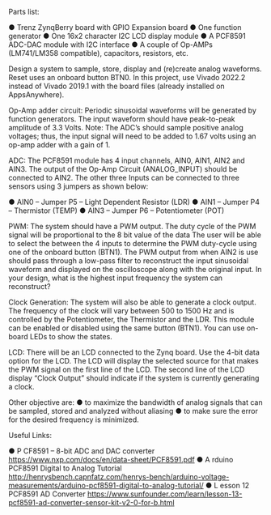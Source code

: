 Parts list:

●	Trenz ZynqBerry board with GPIO Expansion board
●	One function generator
●	One 16x2 character I2C LCD display module
●	A PCF8591 ADC-DAC module with I2C interface
●	A couple of Op-AMPs (LM741/LM358 compatible), capacitors, resistors, etc.

Design a system to sample, store, display and (re)create analog waveforms. Reset uses an onboard button BTN0. In this project, use Vivado 2022.2 instead of Vivado 2019.1 with the board files (already installed on AppsAnywhere).

Op-Amp adder circuit: Periodic sinusoidal waveforms will be generated by function generators. The input waveform should have peak-to-peak amplitude of 3.3 Volts. Note: The ADC’s should sample positive analog voltages; thus, the input signal will need to be added to 1.67 volts using an op-amp adder with a gain of 1.

ADC: The PCF8591 module has 4 input channels, AIN0, AIN1, AIN2 and AIN3. The output of the Op-Amp Circuit (ANALOG_INPUT) should be connected to AIN2. The other three Inputs can be connected to three sensors using 3 jumpers as shown below:

●	AIN0 – Jumper P5 – Light Dependent Resistor (LDR)
●	AIN1 – Jumper P4 – Thermistor (TEMP)
●	AIN3 – Jumper P6 – Potentiometer (POT)

PWM: The system should have a PWM output. The duty cycle of the PWM signal will be proportional to the 8 bit value of the data The user will be able to select the between the 4 inputs to determine the PWM duty-cycle using one of the onboard button (BTN1). The PWM output from when AIN2 is use should pass through a low-pass filter to reconstruct the input sinusoidal waveform and displayed on the oscilloscope along with the original input. In your design, what is the highest input frequency the system can reconstruct?

Clock Generation: The system will also be able to generate a clock output. The frequency of the clock will vary between 500 to 1500 Hz and is controlled by the Potentiometer, the Thermistor and the LDR. This module can be enabled or disabled using the same button (BTN1). You can use on-board LEDs to show the states.

LCD: There will be an LCD connected to the Zynq board. Use the 4-bit data option for the LCD. The LCD will display the selected source for that makes the PWM signal on the first line of the LCD. The second line of the LCD display “Clock Output” should indicate if the system is currently generating a clock.

Other objective are:
●	to maximize the bandwidth of analog signals that can be sampled, stored and analyzed without aliasing
●	to make sure the error for the desired frequency is minimized.

Useful Links:

●	P CF8591 – 8-bit ADC and DAC converter
https://www.nxp.com/docs/en/data-sheet/PCF8591.pdf
●	A rduino PCF8591 Digital to Analog Tutorial
http://henrysbench.capnfatz.com/henrys-bench/arduino-voltage-measurements/arduino-pcf8591-digital-to-analog-tutorial/
●	L esson 12 PCF8591 AD Converter
https://www.sunfounder.com/learn/lesson-13-pcf8591-ad-converter-sensor-kit-v2-0-for-b.html
